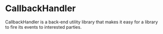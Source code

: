 CallbackHandler
===============

CallbackHandler is a back-end utility library that makes it easy for a library to fire its events to interested parties.
